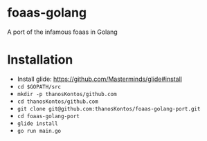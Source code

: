# foaas-golang
A port of the infamous foaas in Golang

# Installation

* Install glide: https://github.com/Masterminds/glide#install
* `cd $GOPATH/src`
* `mkdir -p thanosKontos/github.com`
* `cd thanosKontos/github.com`
* `git clone git@github.com:thanosKontos/foaas-golang-port.git`
* `cd foaas-golang-port`
* `glide install`
* `go run main.go`
